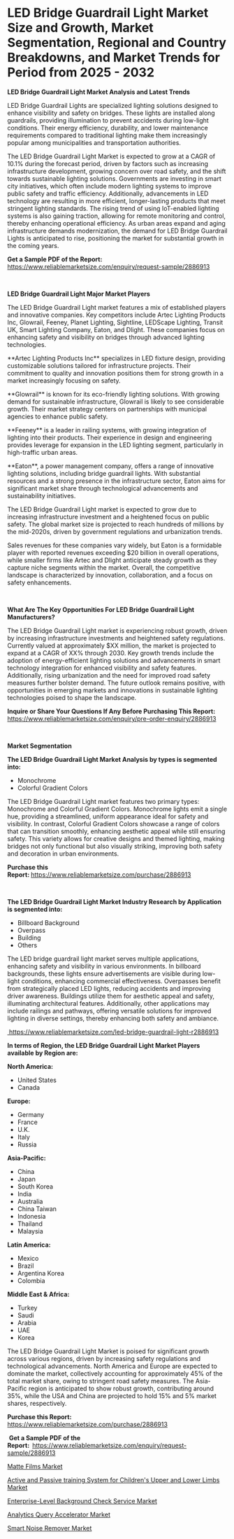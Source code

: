 <p><h1>LED Bridge Guardrail Light Market Size and Growth, Market Segmentation, Regional and Country Breakdowns, and Market Trends for Period from 2025 -  2032</h1></p><p><strong>LED Bridge Guardrail Light Market Analysis and Latest Trends</strong></p>
<p><p>LED Bridge Guardrail Lights are specialized lighting solutions designed to enhance visibility and safety on bridges. These lights are installed along guardrails, providing illumination to prevent accidents during low-light conditions. Their energy efficiency, durability, and lower maintenance requirements compared to traditional lighting make them increasingly popular among municipalities and transportation authorities.</p><p>The LED Bridge Guardrail Light Market is expected to grow at a CAGR of 10.1% during the forecast period, driven by factors such as increasing infrastructure development, growing concern over road safety, and the shift towards sustainable lighting solutions. Governments are investing in smart city initiatives, which often include modern lighting systems to improve public safety and traffic efficiency. Additionally, advancements in LED technology are resulting in more efficient, longer-lasting products that meet stringent lighting standards. The rising trend of using IoT-enabled lighting systems is also gaining traction, allowing for remote monitoring and control, thereby enhancing operational efficiency. As urban areas expand and aging infrastructure demands modernization, the demand for LED Bridge Guardrail Lights is anticipated to rise, positioning the market for substantial growth in the coming years.</p></p>
<p><strong>Get a Sample PDF of the Report:&nbsp;</strong> <a href="https://www.reliablemarketsize.com/enquiry/request-sample/2886913?utm_campaign=1999&utm_medium=2&utm_source=Github&utm_content=ia&utm_term=13032025&utm_id=led-bridge-guardrail-light">https://www.reliablemarketsize.com/enquiry/request-sample/2886913</a></p>
<p>&nbsp;</p>
<p><strong>LED Bridge Guardrail Light Major Market Players</strong></p>
<p><p>The LED Bridge Guardrail Light market features a mix of established players and innovative companies. Key competitors include Artec Lighting Products Inc, Glowrail, Feeney, Planet Lighting, Sightline, LEDScape Lighting, Transit UK, Smart Lighting Company, Eaton, and Dlight. These companies focus on enhancing safety and visibility on bridges through advanced lighting technologies.</p><p>**Artec Lighting Products Inc** specializes in LED fixture design, providing customizable solutions tailored for infrastructure projects. Their commitment to quality and innovation positions them for strong growth in a market increasingly focusing on safety.</p><p>**Glowrail** is known for its eco-friendly lighting solutions. With growing demand for sustainable infrastructure, Glowrail is likely to see considerable growth. Their market strategy centers on partnerships with municipal agencies to enhance public safety.</p><p>**Feeney** is a leader in railing systems, with growing integration of lighting into their products. Their experience in design and engineering provides leverage for expansion in the LED lighting segment, particularly in high-traffic urban areas.</p><p>**Eaton**, a power management company, offers a range of innovative lighting solutions, including bridge guardrail lights. With substantial resources and a strong presence in the infrastructure sector, Eaton aims for significant market share through technological advancements and sustainability initiatives.</p><p>The LED Bridge Guardrail Light market is expected to grow due to increasing infrastructure investment and a heightened focus on public safety. The global market size is projected to reach hundreds of millions by the mid-2020s, driven by government regulations and urbanization trends.</p><p>Sales revenues for these companies vary widely, but Eaton is a formidable player with reported revenues exceeding $20 billion in overall operations, while smaller firms like Artec and Dlight anticipate steady growth as they capture niche segments within the market. Overall, the competitive landscape is characterized by innovation, collaboration, and a focus on safety enhancements.</p></p>
<p>&nbsp;</p>
<p><strong>What Are The Key Opportunities For LED Bridge Guardrail Light Manufacturers?</strong></p>
<p><p>The LED Bridge Guardrail Light market is experiencing robust growth, driven by increasing infrastructure investments and heightened safety regulations. Currently valued at approximately $XX million, the market is projected to expand at a CAGR of XX% through 2030. Key growth trends include the adoption of energy-efficient lighting solutions and advancements in smart technology integration for enhanced visibility and safety features. Additionally, rising urbanization and the need for improved road safety measures further bolster demand. The future outlook remains positive, with opportunities in emerging markets and innovations in sustainable lighting technologies poised to shape the landscape.</p></p>
<p><strong>Inquire or Share Your Questions If Any Before Purchasing This Report:</strong> <a href="https://www.reliablemarketsize.com/enquiry/pre-order-enquiry/2886913?utm_campaign=1999&utm_medium=2&utm_source=Github&utm_content=ia&utm_term=13032025&utm_id=led-bridge-guardrail-light">https://www.reliablemarketsize.com/enquiry/pre-order-enquiry/2886913</a></p>
<p>&nbsp;</p>
<p><strong>Market Segmentation</strong></p>
<p><strong>The LED Bridge Guardrail Light Market Analysis by types is segmented into:</strong></p>
<p><ul><li>Monochrome</li><li>Colorful Gradient Colors</li></ul></p>
<p><p>The LED Bridge Guardrail Light market features two primary types: Monochrome and Colorful Gradient Colors. Monochrome lights emit a single hue, providing a streamlined, uniform appearance ideal for safety and visibility. In contrast, Colorful Gradient Colors showcase a range of colors that can transition smoothly, enhancing aesthetic appeal while still ensuring safety. This variety allows for creative designs and themed lighting, making bridges not only functional but also visually striking, improving both safety and decoration in urban environments.</p></p>
<p><strong>Purchase this Report:&nbsp;</strong><a href="https://www.reliablemarketsize.com/purchase/2886913?utm_campaign=1999&utm_medium=2&utm_source=Github&utm_content=ia&utm_term=13032025&utm_id=led-bridge-guardrail-light">https://www.reliablemarketsize.com/purchase/2886913</a></p>
<p>&nbsp;</p>
<p><strong>The LED Bridge Guardrail Light Market Industry Research by Application is segmented into:</strong></p>
<p><ul><li>Billboard Background</li><li>Overpass</li><li>Building</li><li>Others</li></ul></p>
<p><p>The LED bridge guardrail light market serves multiple applications, enhancing safety and visibility in various environments. In billboard backgrounds, these lights ensure advertisements are visible during low-light conditions, enhancing commercial effectiveness. Overpasses benefit from strategically placed LED lights, reducing accidents and improving driver awareness. Buildings utilize them for aesthetic appeal and safety, illuminating architectural features. Additionally, other applications may include railings and pathways, offering versatile solutions for improved lighting in diverse settings, thereby enhancing both safety and ambiance.</p></p>
<p><a href="https://www.reliablemarketsize.com/led-bridge-guardrail-light-r2886913?utm_campaign=1999&utm_medium=2&utm_source=Github&utm_content=ia&utm_term=13032025&utm_id=led-bridge-guardrail-light">&nbsp;https://www.reliablemarketsize.com/led-bridge-guardrail-light-r2886913</a></p>
<p><strong>In terms of Region, the LED Bridge Guardrail Light Market Players available by Region are:</strong></p>
<p>
    <p> <strong> North America: </strong>
        <ul>
            <li>United States</li>
            <li>Canada</li>
        </ul>
        </p> 
    <p> <strong> Europe: </strong>
        <ul>
            <li>Germany</li>
            <li>France</li>
            <li>U.K.</li>
            <li>Italy</li>
            <li>Russia</li>
        </ul>
        </p> 
    <p> <strong> Asia-Pacific: </strong>
        <ul>
            <li>China</li>
            <li>Japan</li>
            <li>South Korea</li>
            <li>India</li>
            <li>Australia</li>
            <li>China Taiwan</li>
            <li>Indonesia</li>
            <li>Thailand</li>
            <li>Malaysia</li>
        </ul>
        </p> 
    <p> <strong> Latin America: </strong>
        <ul>
            <li>Mexico</li>
            <li>Brazil</li>
            <li>Argentina Korea</li>
            <li>Colombia</li>
        </ul>
        </p> 
    <p> <strong> Middle East & Africa: </strong>
        <ul>
            <li>Turkey</li>
            <li>Saudi</li>
            <li>Arabia</li>
            <li>UAE</li>
            <li>Korea</li>
        </ul>
    </p>
    </p>
<p><p>The LED Bridge Guardrail Light Market is poised for significant growth across various regions, driven by increasing safety regulations and technological advancements. North America and Europe are expected to dominate the market, collectively accounting for approximately 45% of the total market share, owing to stringent road safety measures. The Asia-Pacific region is anticipated to show robust growth, contributing around 35%, while the USA and China are projected to hold 15% and 5% market shares, respectively.</p></p>
<p><strong>Purchase this Report: </strong><a href="https://www.reliablemarketsize.com/purchase/2886913?utm_campaign=1999&utm_medium=2&utm_source=Github&utm_content=ia&utm_term=13032025&utm_id=led-bridge-guardrail-light">https://www.reliablemarketsize.com/purchase/2886913</a></p>
<p>&nbsp;<strong>Get a Sample PDF of the Report:&nbsp;&nbsp;</strong><a href="https://www.reliablemarketsize.com/enquiry/request-sample/2886913?utm_campaign=1999&utm_medium=2&utm_source=Github&utm_content=ia&utm_term=13032025&utm_id=led-bridge-guardrail-light">https://www.reliablemarketsize.com/enquiry/request-sample/2886913</a></p>
<p><strong></strong></p>
<p><p><a href="https://github.com/erkidrhoy/Market-Research-Report-List-1/blob/main/matte-films-market.md?utm_campaign=1999&utm_medium=2&utm_source=Github&utm_content=ia&utm_term=13032025&utm_id=led-bridge-guardrail-light">Matte Films Market</a></p><p><a href="https://github.com/irisadoranrx/Market-Research-Report-List-1/blob/main/active-and-passive-training-system-for-childrens-upper-and-lower-limbs-market.md?utm_campaign=1999&utm_medium=2&utm_source=Github&utm_content=ia&utm_term=13032025&utm_id=led-bridge-guardrail-light">Active and Passive training System for Children's Upper and Lower Limbs Market</a></p><p><a href="https://github.com/milievkulov/Market-Research-Report-List-1/blob/main/enterprise-level-background-check-service-market.md?utm_campaign=1999&utm_medium=2&utm_source=Github&utm_content=ia&utm_term=13032025&utm_id=led-bridge-guardrail-light">Enterprise-Level Background Check Service Market</a></p><p><a href="https://github.com/semenbobbaxu/Market-Research-Report-List-1/blob/main/analytics-query-accelerator-market.md?utm_campaign=1999&utm_medium=2&utm_source=Github&utm_content=ia&utm_term=13032025&utm_id=led-bridge-guardrail-light">Analytics Query Accelerator Market</a></p><p><a href="https://github.com/roffefaith6l/Market-Research-Report-List-1/blob/main/smart-noise-remover-market.md?utm_campaign=1999&utm_medium=2&utm_source=Github&utm_content=ia&utm_term=13032025&utm_id=led-bridge-guardrail-light">Smart Noise Remover Market</a></p></p>